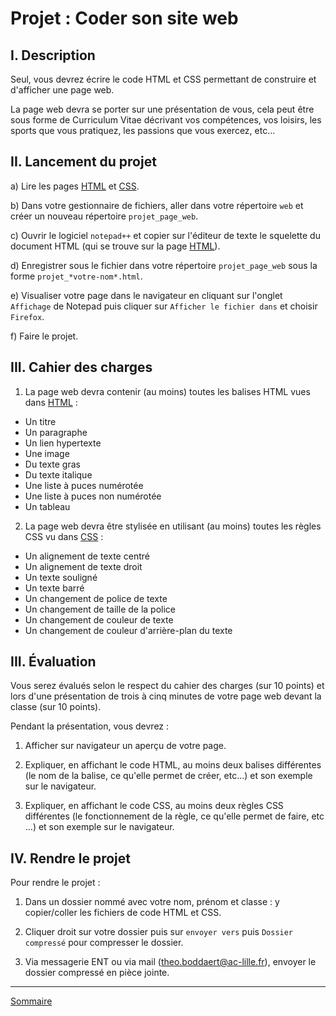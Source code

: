 # Projet : Coder son site web

## I. Description

Seul, vous devrez écrire le code HTML et CSS permettant de construire et d'afficher une page web.

La page web devra se porter sur une présentation de vous, cela peut être sous forme de Curriculum Vitae décrivant vos compétences, vos loisirs, les sports que vous pratiquez, les passions que vous exercez, etc...

## II. Lancement du projet

a) Lire les pages [HTML](./HTML.md) et [CSS](./CSS.md).

b) Dans votre gestionnaire de fichiers, aller dans votre répertoire `web` et créer un nouveau répertoire `projet_page_web`.

c) Ouvrir le logiciel `notepad++` et copier sur l'éditeur de texte le squelette du document HTML (qui se trouve sur la page [HTML](./HTML.md)).

d) Enregistrer sous le fichier dans votre répertoire `projet_page_web` sous la forme `projet_*votre-nom*.html`.

e) Visualiser votre page dans le navigateur en cliquant sur l'onglet `Affichage` de Notepad puis cliquer sur `Afficher le fichier dans` et choisir `Firefox`.

f) Faire le projet.

## III. Cahier des charges

1. La page web devra contenir (au moins) toutes les balises HTML vues dans [HTML](./HTML.md) :

 + Un titre
 + Un paragraphe
 + Un lien hypertexte
 + Une image
 + Du texte gras
 + Du texte italique
 + Une liste à puces numérotée
 + Une liste à puces non numérotée
 + Un tableau 

2. La page web devra être stylisée en utilisant (au moins) toutes les règles CSS vu dans [CSS](./CSS.md) :

 + Un alignement de texte centré 
 + Un alignement de texte droit
 + Un texte souligné
 + Un texte barré
 + Un changement de police de texte
 + Un changement de taille de la police
 + Un changement de couleur de texte
 + Un changement de couleur d'arrière-plan du texte

## III. Évaluation

Vous serez évalués selon le respect du cahier des charges (sur 10 points) et lors d'une présentation de trois à cinq minutes de votre page web devant la classe (sur 10 points).

Pendant la présentation, vous devrez :

1. Afficher sur navigateur un aperçu de votre page.

2. Expliquer, en affichant le code HTML, au moins deux balises différentes (le nom de la balise, ce qu'elle permet de créer, etc...) et son exemple sur le navigateur.

3. Expliquer, en affichant le code CSS, au moins deux règles CSS différentes (le fonctionnement de la règle, ce qu'elle permet de faire, etc ...) et son exemple sur le navigateur.

## IV. Rendre le projet


Pour rendre le projet :

1. Dans un dossier nommé avec votre nom, prénom et classe : y copier/coller les fichiers de code HTML et CSS.

2. Cliquer droit sur votre dossier puis sur `envoyer vers` puis `Dossier compressé` pour compresser le dossier.

3. Via messagerie ENT ou via mail (theo.boddaert@ac-lille.fr), envoyer le dossier compressé en pièce jointe.

________________

[Sommaire](./../../README.md)